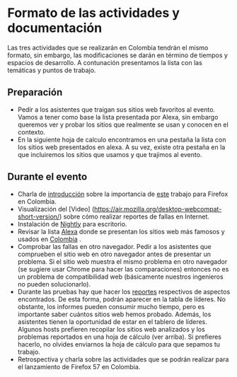 # Formato de las actividades y documentación

Las tres actividades que se realizarán en Colombia tendrán el mismo formato, sin embargo, las modificaciones se darán en término de tiempos y espacios de desarrollo. A contunación presentamos la lista con las temáticas y puntos de trabajo.
## Preparación
* Pedir a los asistentes que traigan sus sitios web favoritos al evento. Vamos a tener como base la lista presentada por Alexa, sin embargo queremos ver y probar los sitios que realmente se usan y conocen en el contexto. 
* En la siguiente hoja de calculo encontramos en una pestaña la lista con los sitios web presentados en alexa. A su vez, existe otra pestaña en la que incluiremos los sitios que usamos y que trajimos al evento.

## Durante el evento
* Charla de [introducción](https://slides.com/gutemonik/firefox_57/) sobre la importancia de [este](https://gutemonik.github.io/Firefox57/) trabajo para Firefox en Colombia.
* Visualización del [Video] (https://air.mozilla.org/desktop-webcompat-short-version/) sobre cómo realizar reportes de fallas en Internet.
* Instalación de [Nightly](https://www.mozilla.org/en-US/firefox/57.0a1/releasenotes/) para escritorio.
* Revisar la lista [Alexa](https://www.alexa.com/topsites/countries) donde se presentan los sitios web más famosos y usados en [Colombia](https://www.alexa.com/topsites/countries/CO) .
* Comprobar las fallas en otro navegador. Pedir a los asistentes que comprueben el sitio web en otro navegador antes de presentar un problema. Si el sitio web muestra el mismo problema en otro navegador (se sugiere usar Chrome para hacer las comparaciones) entonces no es un problema de compatibilidad web (básicamente nuestros ingenieros no pueden solucionarlo).
* Durante las pruebas hay que hacer los [reportes](https://firefoxsprint.mozilla.community/reporting/) respectivos de aspectos encontrados. De esta forma, podrán aparecer en la tabla de líderes. No obstante, los informes pueden consumir mucho tiempo, pero es importante saber cuántos sitios web hemos probado. Además, los asistentes tienen la oportunidad de estar en el tablero de líderes. Algunos hosts prefieren recopilar los sitios web analizados y los problemas reportados en una hoja de cálculo (ver arriba). Si prefieres hacerlo, no olvides enviarnos la hoja de cálculo para que sepamos tu trabajo.
* Retrospectiva y charla sobre las actividades que se podrán realizar para el lanzamiento de Firefox 57 en Colombia.

